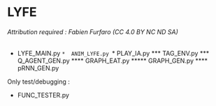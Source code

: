 # LYFE

###### Attribution required : Fabien Furfaro (CC 4.0 BY NC ND SA)

* LYFE_MAIN.py
`*  ANIM_LYFE.py
`*  PLAY_IA.py
*** TAG_ENV.py
*** Q_AGENT_GEN.py
**** GRAPH_EAT.py
***** GRAPH_GEN.py
**** pRNN_GEN.py

Only test/debugging :
* FUNC_TESTER.py
